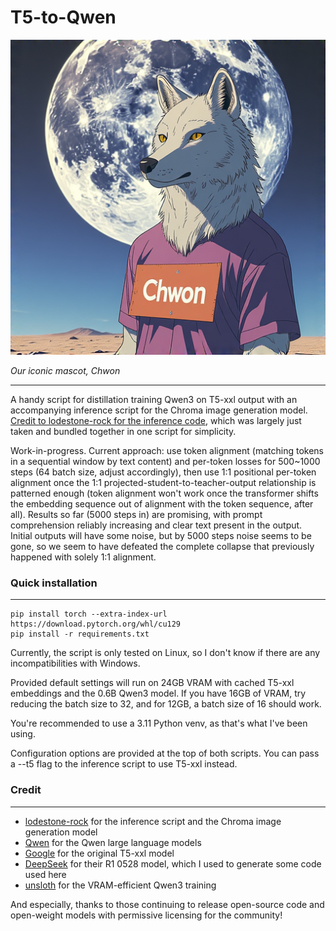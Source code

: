 # T5-to-Qwen

![Chwon](trans_pt_18e5_TM.png)

_Our iconic mascot, Chwon_

---

A handy script for distillation training Qwen3 on T5-xxl output with an accompanying inference script for the Chroma image generation model. [Credit to lodestone-rock for the inference code](https://github.com/lodestone-rock/flow/tree/master), which was largely just taken and bundled together in one script for simplicity.

Work-in-progress. Current approach: use token alignment (matching tokens in a sequential window by text content) and per-token losses for 500~1000 steps (64 batch size, adjust accordingly), then use 1:1 positional per-token alignment once the 1:1 projected-student-to-teacher-output relationship is patterned enough (token alignment won't work once the transformer shifts the embedding sequence out of alignment with the token sequence, after all). Results so far (5000 steps in) are promising, with prompt comprehension reliably increasing and clear text present in the output. Initial outputs will have some noise, but by 5000 steps noise seems to be gone, so we seem to have defeated the complete collapse that previously happened with solely 1:1 alignment.

### Quick installation
---
```
pip install torch --extra-index-url https://download.pytorch.org/whl/cu129
pip install -r requirements.txt
```
Currently, the script is only tested on Linux, so I don't know if there are any incompatibilities with Windows.

Provided default settings will run on 24GB VRAM with cached T5-xxl embeddings and the 0.6B Qwen3 model. If you have 16GB of VRAM, try reducing the batch size to 32, and for 12GB, a batch size of 16 should work.

You're recommended to use a 3.11 Python venv, as that's what I've been using. 

Configuration options are provided at the top of both scripts. You can pass a --t5 flag to the inference script to use T5-xxl instead.

### Credit
---
- [lodestone-rock](https://huggingface.co/lodestones) for the inference script and the Chroma image generation model
- [Qwen](https://huggingface.co/Qwen) for the Qwen large language models
- [Google](https://huggingface.co/google) for the original T5-xxl model
- [DeepSeek](https://huggingface.co/deepseek-ai) for their R1 0528 model, which I used to generate some code used here
- [unsloth](https://huggingface.co/unsloth) for the VRAM-efficient Qwen3 training

And especially, thanks to those continuing to release open-source code and open-weight models with permissive licensing for the community!
